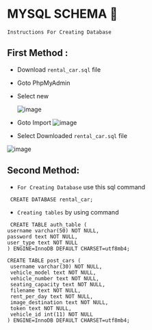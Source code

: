 # MYSQL SCHEMA 🍧
`Instructions For Creating Database`
## First Method :
  - Download `rental_car.sql` file
  -  Goto PhpMyAdmin 
  - Select new   
  
    ![image](https://user-images.githubusercontent.com/39033056/183602393-edc838f1-1986-4807-ba55-09ce7fef0216.png)
   
  - Goto Import
  ![image](https://user-images.githubusercontent.com/39033056/183602902-6fd0f8ff-9d6a-4f23-a331-2cff9e1cfea2.png)

  - Select Downloaded `rental_car.sql` file
  
  ![image](https://user-images.githubusercontent.com/39033056/183604844-d36d67ec-c936-4977-9408-3018af79353b.png)

## Second Method:
   - `For Creating Database` use this sql command
   ```
    CREATE DATABASE rental_car;
   ```
   - `Creating tables` by using command
  ```
   CREATE TABLE auth_table (
  username varchar(50) NOT NULL,
  password text NOT NULL,
  user_type text NOT NULL
) ENGINE=InnoDB DEFAULT CHARSET=utf8mb4;
 ``` 
 ```
 CREATE TABLE post_cars (
  username varchar(30) NOT NULL,
  vehicle_model text NOT NULL,
  vehicle_number text NOT NULL,
  seating_capacity text NOT NULL,
  filename text NOT NULL,
  rent_per_day text NOT NULL,
  image_destination text NOT NULL,
  token text NOT NULL,
  vehicle_id int(11) NOT NULL
) ENGINE=InnoDB DEFAULT CHARSET=utf8mb4;
 ```
